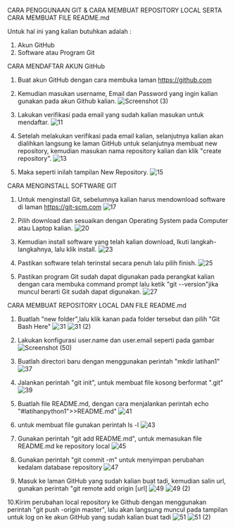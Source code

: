 CARA PENGGUNAAN GIT & CARA MEMBUAT REPOSITORY LOCAL SERTA CARA MEMBUAT FILE README.md

Untuk hal ini yang kalian butuhkan adalah :
  1. Akun GitHub
  2. Software atau Program Git

CARA MENDAFTAR AKUN GitHub
  1. Buat akun GitHub dengan cara membuka laman https://github.com
  2. Kemudian masukan username, Email dan Password yang ingin kalian gunakan pada akun Github kalian.
  ![Screenshot (3)](https://user-images.githubusercontent.com/57002773/67613055-20164000-f7d3-11e9-8ed6-754abf3e0760.png)
  
  3. Lakukan verifikasi pada email yang sudah kalian masukan untuk mendaftar.
  ![11](https://user-images.githubusercontent.com/57002773/67614204-067cf480-f7e3-11e9-8154-ea11bb1ebacb.png)
  
  4. Setelah melakukan verifikasi pada email kalian, selanjutnya kalian akan dialihkan langsung ke laman GitHub untuk selanjutnya membuat new repository, kemudian masukan nama repository kalian dan klik "create repository".
  ![13](https://user-images.githubusercontent.com/57002773/67614205-0bda3f00-f7e3-11e9-8733-3013afcbd1d7.png)
  
  5. Maka seperti inilah tampilan New Repository.
  ![15](https://user-images.githubusercontent.com/57002773/67614206-11378980-f7e3-11e9-9cd4-ee07a48ccd57.png)
 
 CARA MENGINSTALL SOFTWARE GIT
 
  1. Untuk menginstall Git, sebelumnya kalian harus mendownload software di laman https://git-scm.com
  ![17](https://user-images.githubusercontent.com/57002773/67614208-185e9780-f7e3-11e9-8f1e-46eb808de836.png)
  
  2. Pilih download dan sesuaikan dengan Operating System pada Computer atau Laptop kalian.
  ![20](https://user-images.githubusercontent.com/57002773/67614210-1eed0f00-f7e3-11e9-9f5f-bcbc225047c1.png)
  
  3. Kemudian install software yang telah kalian download,  Ikuti langkah-langkahnya, lalu klik install.
  ![23](https://user-images.githubusercontent.com/57002773/67614211-23b1c300-f7e3-11e9-9b0c-e89e31691916.png)
  
  4. Pastikan software telah terinstal secara penuh lalu pilih finish.
  ![25](https://user-images.githubusercontent.com/57002773/67614213-28767700-f7e3-11e9-9fee-da972e033ff4.png)
  
  5. Pastikan program Git sudah dapat digunakan pada perangkat kalian dengan cara membuka command prompt lalu ketik "git --version"jika muncul berarti Git sudah dapat digunakan.
  ![27](https://user-images.githubusercontent.com/57002773/67614215-2e6c5800-f7e3-11e9-8352-09dcf5371e03.png)
  
  CARA MEMBUAT REPOSITORY LOCAL DAN FILE README.md
  
   1. Buatlah "new folder",lalu klik kanan pada folder tersebut dan pilih "Git Bash Here"
   ![31](https://user-images.githubusercontent.com/57002773/67614222-3b894700-f7e3-11e9-9e8b-0116208bff64.png)
   ![31 (2)](https://user-images.githubusercontent.com/57002773/67614219-362bfc80-f7e3-11e9-95fb-a24c98b307a4.png)
   
   2. Lakukan konfigurasi user.name dan user.email seperti pada gambar
   ![Screenshot (50)](https://user-images.githubusercontent.com/57002773/67614226-49d76300-f7e3-11e9-8d35-dd6bb3aa5a38.png)
   
   3. Buatlah directori baru dengan menggunakan perintah "mkdir latihan1"
   ![37](https://user-images.githubusercontent.com/57002773/67614553-61b1e580-f7e9-11e9-95fd-e3a38281fdad.png)
   
   4. Jalankan perintah "git init", untuk membuat file kosong berformat ".git"
   ![39](https://user-images.githubusercontent.com/57002773/67614554-624a7c00-f7e9-11e9-8eba-fb23b62eff9e.png)
   
   5. Buatlah file README.md, dengan cara menjalankan perintah echo "#latihanpython1">>README.md"
   ![41](https://user-images.githubusercontent.com/57002773/67614555-624a7c00-f7e9-11e9-9b38-e401eeabbcbf.png)
   
   6. untuk membuat file gunakan perintah ls -l
   ![43](https://user-images.githubusercontent.com/57002773/67614556-624a7c00-f7e9-11e9-89a0-cc5fce8cb4c1.png)
   
   7. Gunakan perintah "git add README.md", untuk memasukan file README.md ke repository local
   ![45](https://user-images.githubusercontent.com/57002773/67614557-62e31280-f7e9-11e9-9676-3e2343c5f0e6.png)
   
   8. Gunakan perintah "git commit -m" untuk menyimpan perubahan kedalam database repository
   ![47](https://user-images.githubusercontent.com/57002773/67614558-64143f80-f7e9-11e9-880c-7dfe8ff4c69a.png)
   
   9. Masuk ke laman GitHub yang sudah kalian buat tadi, kemudian salin url, gunakan perintah "git remote add origin [url]
   ![49](https://user-images.githubusercontent.com/57002773/67614561-64acd600-f7e9-11e9-88c4-134ce308c705.png)
   ![49 (2)](https://user-images.githubusercontent.com/57002773/67614560-64143f80-f7e9-11e9-97b7-8575f3f3dca3.png)
   
   10.Kirim perubahan local repository ke Github dengan menggunakan perintah "git push -origin master", lalu akan langsung muncul pada    tampilan untuk log on ke akun  GitHub yang sudah kalian buat tadi
   ![51](https://user-images.githubusercontent.com/57002773/67614566-65de0300-f7e9-11e9-806d-a514228739a5.png)
   ![51 (2)](https://user-images.githubusercontent.com/57002773/67614563-65456c80-f7e9-11e9-8955-bde75ca06689.png)
   
   
